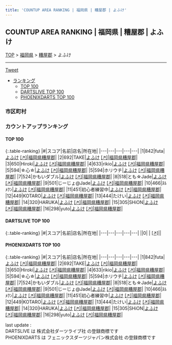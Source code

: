 ```yaml
---
title: 'COUNTUP AREA RANKING | 福岡県 | 糟屋郡 | よふけ'
---
```

## COUNTUP AREA RANKING | 福岡県 | 糟屋郡 | よふけ

[TOP](/darts/rank/) > [福岡県](/darts/rank/福岡県/) > [糟屋郡](/darts/rank/福岡県/糟屋郡/) > よふけ

___

<a href="https://twitter.com/share?ref_src=twsrc%5Etfw" data-text="COUNTUP AREA RANKING | 福岡県糟屋郡よふけ" class="twitter-share-button" data-hashtags="DARTSLIVE,PHOENIXDARTS,darts,ダーツ" data-show-count="false">Tweet</a>

* [ランキング](#カウントアップランキング)
    * [TOP 100](#top-100)
    * [DARTSLIVE TOP 100](#dartslive-top-100)
    * [PHOENIXDARTS TOP 100](#phoenixdarts-top-100)

### 市区町村

<ul>

</ul>

### カウントアップランキング

#### TOP 100



{:.table-ranking}
|#|スコア|名前|店名|所在地|
|---|---|---|---|---|
|1|842|<span class="rank-name-pd">futa</span>|<a href="/darts/rank/shops/86208.html">よふけ</a> <a href="https://vs.phoenixdarts.com/jp/shop/shopDetailInfo/s_86208?s_seq=86208">[↗]</a>|<a href="/darts/rank/福岡県/糟屋郡">福岡県糟屋郡</a>|
|2|692|<span class="rank-name-pd">TAKE</span>|<a href="/darts/rank/shops/86208.html">よふけ</a> <a href="https://vs.phoenixdarts.com/jp/shop/shopDetailInfo/s_86208?s_seq=86208">[↗]</a>|<a href="/darts/rank/福岡県/糟屋郡">福岡県糟屋郡</a>|
|3|650|<span class="rank-name-pd">Hiroki</span>|<a href="/darts/rank/shops/86208.html">よふけ</a> <a href="https://vs.phoenixdarts.com/jp/shop/shopDetailInfo/s_86208?s_seq=86208">[↗]</a>|<a href="/darts/rank/福岡県/糟屋郡">福岡県糟屋郡</a>|
|4|633|<span class="rank-name-pd">rikio</span>|<a href="/darts/rank/shops/86208.html">よふけ</a> <a href="https://vs.phoenixdarts.com/jp/shop/shopDetailInfo/s_86208?s_seq=86208">[↗]</a>|<a href="/darts/rank/福岡県/糟屋郡">福岡県糟屋郡</a>|
|5|594|<span class="rank-name-pd">☆心☆</span>|<a href="/darts/rank/shops/86208.html">よふけ</a> <a href="https://vs.phoenixdarts.com/jp/shop/shopDetailInfo/s_86208?s_seq=86208">[↗]</a>|<a href="/darts/rank/福岡県/糟屋郡">福岡県糟屋郡</a>|
|5|594|<span class="rank-name-pd">ホリウチ</span>|<a href="/darts/rank/shops/86208.html">よふけ</a> <a href="https://vs.phoenixdarts.com/jp/shop/shopDetailInfo/s_86208?s_seq=86208">[↗]</a>|<a href="/darts/rank/福岡県/糟屋郡">福岡県糟屋郡</a>|
|7|524|<span class="rank-name-pd">かもいダブル</span>|<a href="/darts/rank/shops/86208.html">よふけ</a> <a href="https://vs.phoenixdarts.com/jp/shop/shopDetailInfo/s_86208?s_seq=86208">[↗]</a>|<a href="/darts/rank/福岡県/糟屋郡">福岡県糟屋郡</a>|
|8|518|<span class="rank-name-pd">とも☆Jade</span>|<a href="/darts/rank/shops/86208.html">よふけ</a> <a href="https://vs.phoenixdarts.com/jp/shop/shopDetailInfo/s_86208?s_seq=86208">[↗]</a>|<a href="/darts/rank/福岡県/糟屋郡">福岡県糟屋郡</a>|
|9|501|<span class="rank-name-pd">じーじょ@Jade</span>|<a href="/darts/rank/shops/86208.html">よふけ</a> <a href="https://vs.phoenixdarts.com/jp/shop/shopDetailInfo/s_86208?s_seq=86208">[↗]</a>|<a href="/darts/rank/福岡県/糟屋郡">福岡県糟屋郡</a>|
|10|466|<span class="rank-name-pd">ﾇﾙﾒｸﾝ</span>|<a href="/darts/rank/shops/86208.html">よふけ</a> <a href="https://vs.phoenixdarts.com/jp/shop/shopDetailInfo/s_86208?s_seq=86208">[↗]</a>|<a href="/darts/rank/福岡県/糟屋郡">福岡県糟屋郡</a>|
|11|451|<span class="rank-name-pd">初心者練習中</span>|<a href="/darts/rank/shops/86208.html">よふけ</a> <a href="https://vs.phoenixdarts.com/jp/shop/shopDetailInfo/s_86208?s_seq=86208">[↗]</a>|<a href="/darts/rank/福岡県/糟屋郡">福岡県糟屋郡</a>|
|12|449|<span class="rank-name-pd">KOTARO</span>|<a href="/darts/rank/shops/86208.html">よふけ</a> <a href="https://vs.phoenixdarts.com/jp/shop/shopDetailInfo/s_86208?s_seq=86208">[↗]</a>|<a href="/darts/rank/福岡県/糟屋郡">福岡県糟屋郡</a>|
|13|444|<span class="rank-name-pd">たけい</span>|<a href="/darts/rank/shops/86208.html">よふけ</a> <a href="https://vs.phoenixdarts.com/jp/shop/shopDetailInfo/s_86208?s_seq=86208">[↗]</a>|<a href="/darts/rank/福岡県/糟屋郡">福岡県糟屋郡</a>|
|14|320|<span class="rank-name-pd">HARUKA</span>|<a href="/darts/rank/shops/86208.html">よふけ</a> <a href="https://vs.phoenixdarts.com/jp/shop/shopDetailInfo/s_86208?s_seq=86208">[↗]</a>|<a href="/darts/rank/福岡県/糟屋郡">福岡県糟屋郡</a>|
|15|305|<span class="rank-name-pd">SHiON</span>|<a href="/darts/rank/shops/86208.html">よふけ</a> <a href="https://vs.phoenixdarts.com/jp/shop/shopDetailInfo/s_86208?s_seq=86208">[↗]</a>|<a href="/darts/rank/福岡県/糟屋郡">福岡県糟屋郡</a>|
|16|298|<span class="rank-name-pd">yuto</span>|<a href="/darts/rank/shops/86208.html">よふけ</a> <a href="https://vs.phoenixdarts.com/jp/shop/shopDetailInfo/s_86208?s_seq=86208">[↗]</a>|<a href="/darts/rank/福岡県/糟屋郡">福岡県糟屋郡</a>|


#### DARTSLIVE TOP 100



{:.table-ranking}
|#|スコア|名前|店名|所在地|
|---|---|---|---|---|
||0|<span class="rank-name-dl"> </span>|<a href="/darts/rank/shops/.html"></a> <a href="">[↗]</a>|<a href="/darts/rank//"></a>|


#### PHOENIXDARTS TOP 100



{:.table-ranking}
|#|スコア|名前|店名|所在地|
|---|---|---|---|---|
|1|842|<span class="rank-name-pd">futa</span>|<a href="/darts/rank/shops/86208.html">よふけ</a> <a href="https://vs.phoenixdarts.com/jp/shop/shopDetailInfo/s_86208?s_seq=86208">[↗]</a>|<a href="/darts/rank/福岡県/糟屋郡">福岡県糟屋郡</a>|
|2|692|<span class="rank-name-pd">TAKE</span>|<a href="/darts/rank/shops/86208.html">よふけ</a> <a href="https://vs.phoenixdarts.com/jp/shop/shopDetailInfo/s_86208?s_seq=86208">[↗]</a>|<a href="/darts/rank/福岡県/糟屋郡">福岡県糟屋郡</a>|
|3|650|<span class="rank-name-pd">Hiroki</span>|<a href="/darts/rank/shops/86208.html">よふけ</a> <a href="https://vs.phoenixdarts.com/jp/shop/shopDetailInfo/s_86208?s_seq=86208">[↗]</a>|<a href="/darts/rank/福岡県/糟屋郡">福岡県糟屋郡</a>|
|4|633|<span class="rank-name-pd">rikio</span>|<a href="/darts/rank/shops/86208.html">よふけ</a> <a href="https://vs.phoenixdarts.com/jp/shop/shopDetailInfo/s_86208?s_seq=86208">[↗]</a>|<a href="/darts/rank/福岡県/糟屋郡">福岡県糟屋郡</a>|
|5|594|<span class="rank-name-pd">☆心☆</span>|<a href="/darts/rank/shops/86208.html">よふけ</a> <a href="https://vs.phoenixdarts.com/jp/shop/shopDetailInfo/s_86208?s_seq=86208">[↗]</a>|<a href="/darts/rank/福岡県/糟屋郡">福岡県糟屋郡</a>|
|5|594|<span class="rank-name-pd">ホリウチ</span>|<a href="/darts/rank/shops/86208.html">よふけ</a> <a href="https://vs.phoenixdarts.com/jp/shop/shopDetailInfo/s_86208?s_seq=86208">[↗]</a>|<a href="/darts/rank/福岡県/糟屋郡">福岡県糟屋郡</a>|
|7|524|<span class="rank-name-pd">かもいダブル</span>|<a href="/darts/rank/shops/86208.html">よふけ</a> <a href="https://vs.phoenixdarts.com/jp/shop/shopDetailInfo/s_86208?s_seq=86208">[↗]</a>|<a href="/darts/rank/福岡県/糟屋郡">福岡県糟屋郡</a>|
|8|518|<span class="rank-name-pd">とも☆Jade</span>|<a href="/darts/rank/shops/86208.html">よふけ</a> <a href="https://vs.phoenixdarts.com/jp/shop/shopDetailInfo/s_86208?s_seq=86208">[↗]</a>|<a href="/darts/rank/福岡県/糟屋郡">福岡県糟屋郡</a>|
|9|501|<span class="rank-name-pd">じーじょ@Jade</span>|<a href="/darts/rank/shops/86208.html">よふけ</a> <a href="https://vs.phoenixdarts.com/jp/shop/shopDetailInfo/s_86208?s_seq=86208">[↗]</a>|<a href="/darts/rank/福岡県/糟屋郡">福岡県糟屋郡</a>|
|10|466|<span class="rank-name-pd">ﾇﾙﾒｸﾝ</span>|<a href="/darts/rank/shops/86208.html">よふけ</a> <a href="https://vs.phoenixdarts.com/jp/shop/shopDetailInfo/s_86208?s_seq=86208">[↗]</a>|<a href="/darts/rank/福岡県/糟屋郡">福岡県糟屋郡</a>|
|11|451|<span class="rank-name-pd">初心者練習中</span>|<a href="/darts/rank/shops/86208.html">よふけ</a> <a href="https://vs.phoenixdarts.com/jp/shop/shopDetailInfo/s_86208?s_seq=86208">[↗]</a>|<a href="/darts/rank/福岡県/糟屋郡">福岡県糟屋郡</a>|
|12|449|<span class="rank-name-pd">KOTARO</span>|<a href="/darts/rank/shops/86208.html">よふけ</a> <a href="https://vs.phoenixdarts.com/jp/shop/shopDetailInfo/s_86208?s_seq=86208">[↗]</a>|<a href="/darts/rank/福岡県/糟屋郡">福岡県糟屋郡</a>|
|13|444|<span class="rank-name-pd">たけい</span>|<a href="/darts/rank/shops/86208.html">よふけ</a> <a href="https://vs.phoenixdarts.com/jp/shop/shopDetailInfo/s_86208?s_seq=86208">[↗]</a>|<a href="/darts/rank/福岡県/糟屋郡">福岡県糟屋郡</a>|
|14|320|<span class="rank-name-pd">HARUKA</span>|<a href="/darts/rank/shops/86208.html">よふけ</a> <a href="https://vs.phoenixdarts.com/jp/shop/shopDetailInfo/s_86208?s_seq=86208">[↗]</a>|<a href="/darts/rank/福岡県/糟屋郡">福岡県糟屋郡</a>|
|15|305|<span class="rank-name-pd">SHiON</span>|<a href="/darts/rank/shops/86208.html">よふけ</a> <a href="https://vs.phoenixdarts.com/jp/shop/shopDetailInfo/s_86208?s_seq=86208">[↗]</a>|<a href="/darts/rank/福岡県/糟屋郡">福岡県糟屋郡</a>|
|16|298|<span class="rank-name-pd">yuto</span>|<a href="/darts/rank/shops/86208.html">よふけ</a> <a href="https://vs.phoenixdarts.com/jp/shop/shopDetailInfo/s_86208?s_seq=86208">[↗]</a>|<a href="/darts/rank/福岡県/糟屋郡">福岡県糟屋郡</a>|


<div class="footer border-top border-gray-light mt-5 pt-3 text-right text-gray">
    last update : <span style="font-weight: italic" id="foot_last_modified"></span><br />
    DARTSLIVE は 株式会社ダーツライブ社 の登録商標です<br />
    PHOENIXDARTS は フェニックスダーツジャパン株式会社 の登録商標です<br />
</div>

<script src="https://cdnjs.cloudflare.com/ajax/libs/jquery.tablesorter/2.31.3/js/jquery.tablesorter.min.js" integrity="sha512-qzgd5cYSZcosqpzpn7zF2ZId8f/8CHmFKZ8j7mU4OUXTNRd5g+ZHBPsgKEwoqxCtdQvExE5LprwwPAgoicguNg==" crossorigin="anonymous" referrerpolicy="no-referrer"></script>
<link rel="stylesheet" href="https://cdnjs.cloudflare.com/ajax/libs/jquery.tablesorter/2.31.3/css/theme.default.min.css" integrity="sha512-wghhOJkjQX0Lh3NSWvNKeZ0ZpNn+SPVXX1Qyc9OCaogADktxrBiBdKGDoqVUOyhStvMBmJQ8ZdMHiR3wuEq8+w==" crossorigin="anonymous" referrerpolicy="no-referrer" />
<script>
$(function() {
    $(".table-ranking").tablesorter({sortList:[[0, 0]]});
    $("#foot_last_modified").text(formatDate(new Date(document.lastModified), 'yyyy-MM-dd HH:mm:ss'));
});
</script>

<script async src="https://platform.twitter.com/widgets.js" charset="utf-8"></script>
